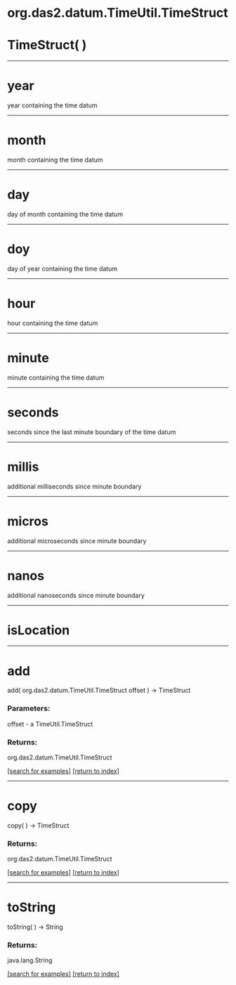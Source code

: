 # org.das2.datum.TimeUtil.TimeStruct



# TimeStruct( )


***
<a name="year"></a>
# year

year containing the time datum

***
<a name="month"></a>
# month

month containing the time datum

***
<a name="day"></a>
# day

day of month containing the time datum

***
<a name="doy"></a>
# doy

day of year containing the time datum

***
<a name="hour"></a>
# hour

hour containing the time datum

***
<a name="minute"></a>
# minute

minute containing the time datum

***
<a name="seconds"></a>
# seconds

seconds since the last minute boundary of the time datum

***
<a name="millis"></a>
# millis

additional milliseconds since minute boundary

***
<a name="micros"></a>
# micros

additional microseconds since minute boundary

***
<a name="nanos"></a>
# nanos

additional nanoseconds since minute boundary

***
<a name="isLocation"></a>
# isLocation



***
<a name="add"></a>
# add
add( org.das2.datum.TimeUtil.TimeStruct offset ) &rarr; TimeStruct



### Parameters:
offset - a TimeUtil.TimeStruct

### Returns:
org.das2.datum.TimeUtil.TimeStruct


<a href="https://github.com/autoplot/dev/search?q=add&unscoped_q=add">[search for examples]</a>
<a href="https://github.com/autoplot/documentation/blob/master/javadoc/index-all.md">[return to index]</a>

***
<a name="copy"></a>
# copy
copy(  ) &rarr; TimeStruct



### Returns:
org.das2.datum.TimeUtil.TimeStruct


<a href="https://github.com/autoplot/dev/search?q=copy&unscoped_q=copy">[search for examples]</a>
<a href="https://github.com/autoplot/documentation/blob/master/javadoc/index-all.md">[return to index]</a>

***
<a name="toString"></a>
# toString
toString(  ) &rarr; String



### Returns:
java.lang.String


<a href="https://github.com/autoplot/dev/search?q=toString&unscoped_q=toString">[search for examples]</a>
<a href="https://github.com/autoplot/documentation/blob/master/javadoc/index-all.md">[return to index]</a>

